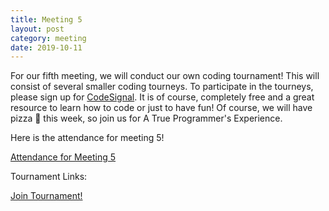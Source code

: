 ```yaml
---
title: Meeting 5
layout: post
category: meeting
date: 2019-10-11
---
```


For our fifth meeting, we will conduct our own coding tournament! 
This will consist of several smaller coding tourneys. 
To participate in the tourneys, please sign up for [CodeSignal](https://codesignal.com).
It is of course, completely free and a great resource to learn how to code or just to have fun!
Of course, we will have pizza 🍕 this week, so join us for A True Programmer's Experience.

Here is the attendance for meeting 5!

[Attendance for Meeting 5](https://forms.gle/VjvzRf7MPGRsJrtU7)


Tournament Links: 

[Join Tournament!](https://app.codesignal.com/tournaments/MrNaMK8mMKG2oFZND)

